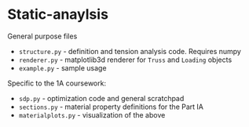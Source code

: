 Static-anaylsis
===============

General purpose files
* `structure.py` - definition and tension analysis code. Requires numpy
* `renderer.py` - matplotlib3d renderer for `Truss` and `Loading` objects
* `example.py` - sample usage

Specific to the 1A coursework:
* `sdp.py` - optimization  code and general scratchpad
* `sections.py` - material property definitions for the Part IA
* `materialplots.py` - visualization of the above
